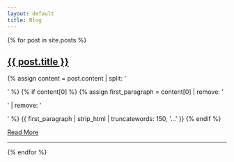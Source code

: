 ```yaml
---
layout: default
title: Blog
---
```


<div class="blog-list">
    {% for post in site.posts %}
    <div class="blog-post">
        <h2 class="blog-title"><a href="{{ post.url }}">{{ post.title }}</a></h2>
        <p class="blog-preview">
            {% assign content = post.content | split: '</p>' %}
            {% if content[0] %}
                {% assign first_paragraph = content[0] | remove: '<p>' | remove: '</p>' %}
                {{ first_paragraph | strip_html | truncatewords: 150, '...' }}
            {% endif %}
        </p>
        <a class="read-more" href="{{ post.url }}">Read More</a>
        <br>
        <hr class="post-divider">
    </div>
    {% endfor %}
</div>
